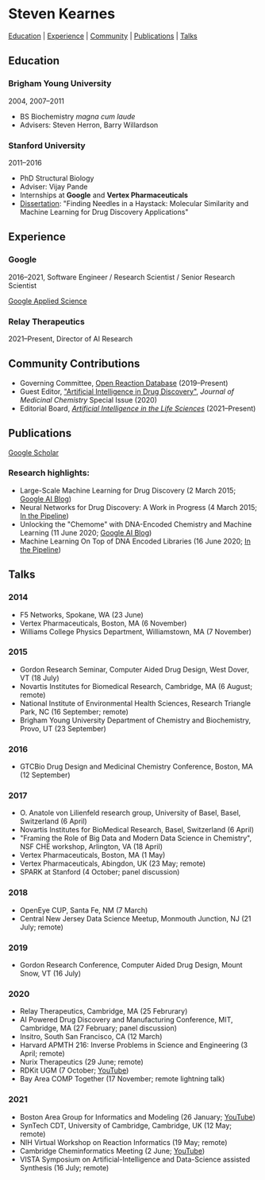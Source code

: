 # Steven Kearnes

[Education](#education) | [Experience](#experience) | [Community](#community-contributions) | [Publications](#publications) | [Talks](#talks)

## Education

### Brigham Young University 
2004, 2007&ndash;2011

* BS Biochemistry _magna cum laude_
* Advisers: Steven Herron, Barry Willardson

### Stanford University
2011&ndash;2016

* PhD Structural Biology
* Adviser: Vijay Pande
* Internships at __Google__ and __Vertex Pharmaceuticals__
* [Dissertation](https://searchworks.stanford.edu/view/11849467): "Finding Needles in a Haystack: Molecular Similarity and Machine Learning for Drug Discovery Applications"

## Experience

### Google
2016&ndash;2021, Software Engineer / Research Scientist / Senior Research Scientist

[Google Applied Science](https://research.google/teams/applied-science/)

### Relay Therapeutics
2021&ndash;Present, Director of AI Research

## Community Contributions

* Governing Committee, [Open Reaction Database](https://open-reaction-database.org) (2019&ndash;Present)
* Guest Editor, ["Artificial Intelligence in Drug Discovery"](https://pubs.acs.org/doi/full/10.1021/acs.jmedchem.0c01077), _Journal of Medicinal Chemistry_ Special Issue (2020)
* Editorial Board, [_Artificial Intelligence in the Life Sciences_](https://www.sciencedirect.com/journal/artificial-intelligence-in-the-life-sciences) (2021&ndash;Present)

## Publications

[Google Scholar](https://scholar.google.com/citations?user=LxJEYK4AAAAJ&hl=en)

### Research highlights:

* Large-Scale Machine Learning for Drug Discovery (2 March 2015; [Google AI Blog](https://ai.googleblog.com/2015/03/large-scale-machine-learning-for-drug.html))
* Neural Networks for Drug Discovery: A Work in Progress (4 March 2015; [In the Pipeline](https://blogs.sciencemag.org/pipeline/archives/2015/03/04/neural_networks_for_drug_discovery_a_work_in_progress))
* Unlocking the "Chemome" with DNA-Encoded Chemistry and Machine Learning (11 June 2020; [Google AI Blog](https://ai.googleblog.com/2020/06/unlocking-chemome-with-dna-encoded.html))
* Machine Learning On Top of DNA Encoded Libraries (16 June 2020; [In the Pipeline](https://blogs.sciencemag.org/pipeline/archives/2020/06/16/machine-learning-on-top-of-dna-encoded-libraries))

## Talks

### 2014

* F5 Networks, Spokane, WA (23 June)
* Vertex Pharmaceuticals, Boston, MA (6 November)
* Williams College Physics Department, Williamstown, MA (7 November)

### 2015

* Gordon Research Seminar, Computer Aided Drug Design, West Dover, VT (18 July)
* Novartis Institutes for Biomedical Research, Cambridge, MA (6 August; remote)
* National Institute of Environmental Health Sciences, Research Triangle Park, NC (16 September; remote)
* Brigham Young University Department of Chemistry and Biochemistry, Provo, UT (23 September)

### 2016

* GTCBio Drug Design and Medicinal Chemistry Conference, Boston, MA (12 September)

### 2017

* O. Anatole von Lilienfeld research group, University of Basel, Basel, Switzerland (6 April)
* Novartis Institutes for BioMedical Research, Basel, Switzerland (6 April)
* "Framing the Role of Big Data and Modern Data Science in Chemistry", NSF CHE workshop, Arlington, VA (18 April)
* Vertex Pharmaceuticals, Boston, MA (1 May)
* Vertex Pharmaceuticals, Abingdon, UK (23 May; remote)
* SPARK at Stanford (4 October; panel discussion)

### 2018

* OpenEye CUP, Santa Fe, NM (7 March)
* Central New Jersey Data Science Meetup, Monmouth Junction, NJ (21 July; remote)

### 2019

* Gordon Research Conference, Computer Aided Drug Design, Mount Snow, VT (16 July)

### 2020

* Relay Therapeutics, Cambridge, MA (25 Februrary)
* AI Powered Drug Discovery and Manufacturing Conference, MIT, Cambridge, MA (27 February; panel discussion)
* Insitro, South San Francisco, CA (12 March)
* Harvard APMTH 216: Inverse Problems in Science and Engineering (3 April; remote)
* Nurix Therapeutics (29 June; remote)
* RDKit UGM (7 October; [YouTube](https://youtu.be/UyHVwJUBDIk))
* Bay Area COMP Together (17 November; remote lightning talk)

### 2021

* Boston Area Group for Informatics and Modeling (26 January; [YouTube](https://youtu.be/6IDKEIln1JM))
* SynTech CDT, University of Cambridge, Cambridge, UK (12 May; remote)
* NIH Virtual Workshop on Reaction Informatics (19 May; remote)
* Cambridge Cheminformatics Meeting (2 June; [YouTube](https://youtu.be/T-AtZgGanAk?t=251))
* VISTA Symposium on Artificial-Intelligence and Data-Science assisted Synthesis (16 July; remote)
